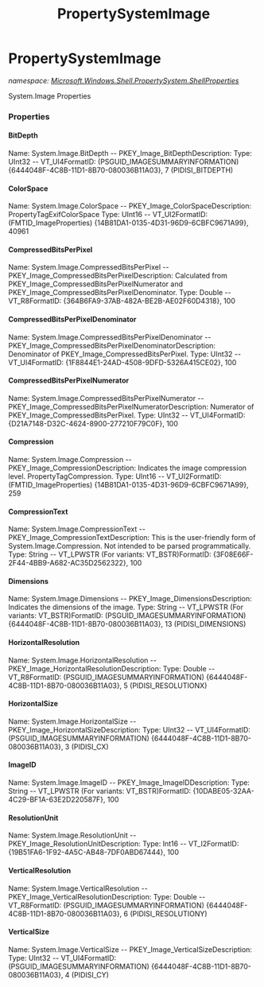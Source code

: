 ﻿---
title: PropertySystemImage
---

# PropertySystemImage
_namespace: [Microsoft.Windows.Shell.PropertySystem.ShellProperties](N-Microsoft.Windows.Shell.PropertySystem.ShellProperties.html)_

System.Image Properties



### Properties

#### BitDepth
Name: System.Image.BitDepth -- PKEY_Image_BitDepthDescription: 
Type: UInt32 -- VT_UI4FormatID: (PSGUID_IMAGESUMMARYINFORMATION) {6444048F-4C8B-11D1-8B70-080036B11A03}, 7 (PIDISI_BITDEPTH)
#### ColorSpace
Name: System.Image.ColorSpace -- PKEY_Image_ColorSpaceDescription: PropertyTagExifColorSpace
Type: UInt16 -- VT_UI2FormatID: (FMTID_ImageProperties) {14B81DA1-0135-4D31-96D9-6CBFC9671A99}, 40961
#### CompressedBitsPerPixel
Name: System.Image.CompressedBitsPerPixel -- PKEY_Image_CompressedBitsPerPixelDescription: Calculated from PKEY_Image_CompressedBitsPerPixelNumerator and PKEY_Image_CompressedBitsPerPixelDenominator.
Type: Double -- VT_R8FormatID: {364B6FA9-37AB-482A-BE2B-AE02F60D4318}, 100
#### CompressedBitsPerPixelDenominator
Name: System.Image.CompressedBitsPerPixelDenominator -- PKEY_Image_CompressedBitsPerPixelDenominatorDescription: Denominator of PKEY_Image_CompressedBitsPerPixel.
Type: UInt32 -- VT_UI4FormatID: {1F8844E1-24AD-4508-9DFD-5326A415CE02}, 100
#### CompressedBitsPerPixelNumerator
Name: System.Image.CompressedBitsPerPixelNumerator -- PKEY_Image_CompressedBitsPerPixelNumeratorDescription: Numerator of PKEY_Image_CompressedBitsPerPixel.
Type: UInt32 -- VT_UI4FormatID: {D21A7148-D32C-4624-8900-277210F79C0F}, 100
#### Compression
Name: System.Image.Compression -- PKEY_Image_CompressionDescription: Indicates the image compression level. PropertyTagCompression.
Type: UInt16 -- VT_UI2FormatID: (FMTID_ImageProperties) {14B81DA1-0135-4D31-96D9-6CBFC9671A99}, 259
#### CompressionText
Name: System.Image.CompressionText -- PKEY_Image_CompressionTextDescription: This is the user-friendly form of System.Image.Compression. Not intended to be parsed 
programmatically.
Type: String -- VT_LPWSTR (For variants: VT_BSTR)FormatID: {3F08E66F-2F44-4BB9-A682-AC35D2562322}, 100
#### Dimensions
Name: System.Image.Dimensions -- PKEY_Image_DimensionsDescription: Indicates the dimensions of the image.
Type: String -- VT_LPWSTR (For variants: VT_BSTR)FormatID: (PSGUID_IMAGESUMMARYINFORMATION) {6444048F-4C8B-11D1-8B70-080036B11A03}, 13 (PIDISI_DIMENSIONS)
#### HorizontalResolution
Name: System.Image.HorizontalResolution -- PKEY_Image_HorizontalResolutionDescription: 
Type: Double -- VT_R8FormatID: (PSGUID_IMAGESUMMARYINFORMATION) {6444048F-4C8B-11D1-8B70-080036B11A03}, 5 (PIDISI_RESOLUTIONX)
#### HorizontalSize
Name: System.Image.HorizontalSize -- PKEY_Image_HorizontalSizeDescription: 
Type: UInt32 -- VT_UI4FormatID: (PSGUID_IMAGESUMMARYINFORMATION) {6444048F-4C8B-11D1-8B70-080036B11A03}, 3 (PIDISI_CX)
#### ImageID
Name: System.Image.ImageID -- PKEY_Image_ImageIDDescription: Type: String -- VT_LPWSTR (For variants: VT_BSTR)FormatID: {10DABE05-32AA-4C29-BF1A-63E2D220587F}, 100
#### ResolutionUnit
Name: System.Image.ResolutionUnit -- PKEY_Image_ResolutionUnitDescription: Type: Int16 -- VT_I2FormatID: {19B51FA6-1F92-4A5C-AB48-7DF0ABD67444}, 100
#### VerticalResolution
Name: System.Image.VerticalResolution -- PKEY_Image_VerticalResolutionDescription: 
Type: Double -- VT_R8FormatID: (PSGUID_IMAGESUMMARYINFORMATION) {6444048F-4C8B-11D1-8B70-080036B11A03}, 6 (PIDISI_RESOLUTIONY)
#### VerticalSize
Name: System.Image.VerticalSize -- PKEY_Image_VerticalSizeDescription: 
Type: UInt32 -- VT_UI4FormatID: (PSGUID_IMAGESUMMARYINFORMATION) {6444048F-4C8B-11D1-8B70-080036B11A03}, 4 (PIDISI_CY)

